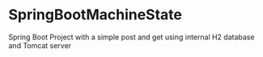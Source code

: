 # SpringBootMachineState
Spring Boot Project with a simple post and get using internal H2 database and Tomcat server
